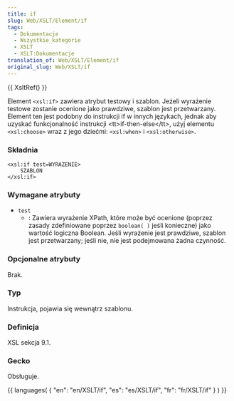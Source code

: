 ```yaml
---
title: if
slug: Web/XSLT/Element/if
tags:
  - Dokumentacje
  - Wszystkie_kategorie
  - XSLT
  - XSLT:Dokumentacje
translation_of: Web/XSLT/Element/if
original_slug: Web/XSLT/if
---
```

{{ XsltRef() }}

Element `<xsl:if>` zawiera atrybut testowy i szablon. Jeżeli wyrażenie testowe zostanie ocenione jako prawdziwe, szablon jest przetwarzany. Element ten jest podobny do instrukcji if w innych językach, jednak aby uzyskać funkcjonalność instrukcji \<tt>if-then-else\</tt>, użyj elementu `<xsl:choose>` wraz z jego dziećmi: `<xsl:when>` i `<xsl:otherwise>`.

### Składnia

    <xsl:if test=WYRAZENIE>
    	SZABLON
    </xsl:if>

### Wymagane atrybuty

- `test`
  - : Zawiera wyrażenie XPath, które może być ocenione (poprzez zasady zdefiniowane poprzez `boolean( )` jeśli konieczne) jako wartość logiczna Boolean. Jeśli wyrażenie jest prawdziwe, szablon jest przetwarzany; jeśli nie, nie jest podejmowana żadna czynność.

### Opcjonalne atrybuty

Brak.

### Typ

Instrukcja, pojawia się wewnątrz szablonu.

### Definicja

XSL sekcja 9.1.

### Gecko

Obsługuje.

{{ languages( { "en": "en/XSLT/if", "es": "es/XSLT/if", "fr": "fr/XSLT/if" } ) }}
